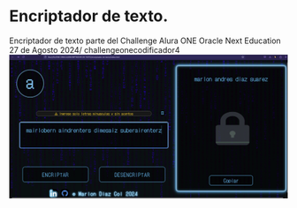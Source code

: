# Encriptador de texto.
Encriptador de texto parte del Challenge Alura ONE Oracle Next Education 27 de Agosto 2024/
challengeonecodificador4
![imagen-general-v2](m1994d.png)
